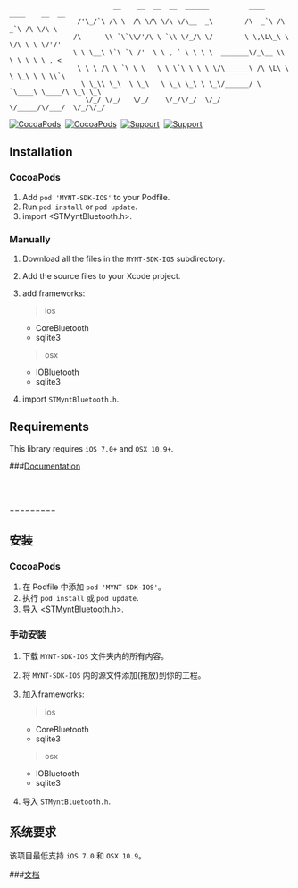 
```
				          __    __  __  __  ______          ____    ____    __  __     
				 /'\_/`\ /\ \  /\ \/\ \/\ \/\__  _\        /\  _`\ /\  _`\ /\ \/\ \    
				/\      \\ `\`\\/'/\ \ `\\ \/_/\ \/        \ \,\L\_\ \ \/\ \ \ \/'/'   
				\ \ \__\ \`\ `\ /'  \ \ , ` \ \ \ \  _______\/_\__ \\ \ \ \ \ \ , <    
				 \ \ \_/\ \ `\ \ \   \ \ \`\ \ \ \ \/\______\ /\ \L\ \ \ \_\ \ \ \\`\  
				  \ \_\\ \_\  \ \_\   \ \_\ \_\ \ \_\/______/ \ `\____\ \____/\ \_\ \_\
				   \/_/ \/_/   \/_/    \/_/\/_/  \/_/          \/_____/\/___/  \/_/\/_/

```

[![CocoaPods](http://img.shields.io/cocoapods/v/MYNT-SDK-IOS.svg?style=flat)](http://cocoapods.org/?q=MYNT-SDK-IOS)&nbsp;
[![CocoaPods](http://img.shields.io/cocoapods/p/MYNT-SDK-IOS.svg?style=flat)](http://cocoapods.org/?q=MYNT-SDK-IOS)&nbsp;
[![Support](https://img.shields.io/badge/support-iOS%207%2B%20-blue.svg?style=flat)](https://www.apple.com/nl/ios/)&nbsp;
[![Support](https://img.shields.io/badge/support-osx%2010.9%2B%20-blue.svg?style=flat)](https://www.apple.com/nl/ios/)&nbsp;

## Installation

### CocoaPods
	
1. Add `pod 'MYNT-SDK-IOS'` to your Podfile.
2. Run `pod install` or `pod update`.
3. import \<STMyntBluetooth.h\>.

### Manually

1. Download all the files in the `MYNT-SDK-IOS` subdirectory.
2. Add the source files to your Xcode project.
3. add frameworks:

	> ios 
	
	* CoreBluetooth
	* sqlite3

	> osx
	
	* IOBluetooth
	* sqlite3
4. import `STMyntBluetooth.h`.

## Requirements
This library requires `iOS 7.0+` and `OSX 10.9+`.

###[Documentation](doc/readme_en.md)

<br/><br/>

=========

## 安装

### CocoaPods

1. 在 Podfile 中添加 `pod 'MYNT-SDK-IOS'`。
2. 执行 `pod install` 或 `pod update`.
3. 导入 \<STMyntBluetooth.h\>.


### 手动安装

1. 下载 `MYNT-SDK-IOS` 文件夹内的所有内容。
2. 将 `MYNT-SDK-IOS` 内的源文件添加(拖放)到你的工程。
3. 加入frameworks:

	> ios 
	
	* CoreBluetooth
	* sqlite3

	> osx
	
	* IOBluetooth
	* sqlite3
4. 导入 `STMyntBluetooth.h`.

## 系统要求
该项目最低支持 `iOS 7.0` 和 `OSX 10.9`。

###[文档](doc/readme_cn.md)